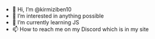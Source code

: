 - 👋 Hi, I’m @kirmiziben10
- 👀 I’m interested in anything possible
- 🌱 I’m currently learning JS
- 📫 How to reach me on my Discord which is in my site
